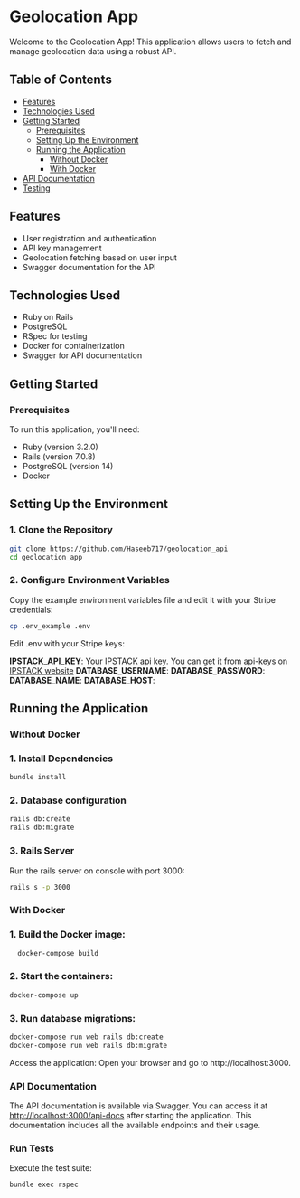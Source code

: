# Geolocation App

Welcome to the Geolocation App! This application allows users to fetch and manage geolocation data using a robust API.

## Table of Contents
- [Features](#features)
- [Technologies Used](#technologies-used)
- [Getting Started](#getting-started)
  - [Prerequisites](#prerequisites)
  - [Setting Up the Environment](#setting-up-the-environment)
  - [Running the Application](#running-the-application)
    - [Without Docker](#without-docker)
    - [With Docker](#with-docker)
- [API Documentation](#api-documentation)
- [Testing](#run-tests)

## Features
- User registration and authentication
- API key management
- Geolocation fetching based on user input
- Swagger documentation for the API

## Technologies Used
- Ruby on Rails
- PostgreSQL
- RSpec for testing
- Docker for containerization
- Swagger for API documentation

## Getting Started

### Prerequisites
To run this application, you'll need:
- Ruby (version 3.2.0)
- Rails (version 7.0.8)
- PostgreSQL (version 14)
- Docker

## Setting Up the Environment
### 1. Clone the Repository
```sh
git clone https://github.com/Haseeb717/geolocation_api
cd geolocation_app
```

### 2. Configure Environment Variables
Copy the example environment variables file and edit it with your Stripe credentials:

```sh
cp .env_example .env
```
Edit .env with your Stripe keys:

**IPSTACK_API_KEY**: Your IPSTACK api key. You can get it from api-keys on [IPSTACK website](https://ipstack.com/)
**DATABASE_USERNAME**:
**DATABASE_PASSWORD**:
**DATABASE_NAME**:
**DATABASE_HOST**:


## Running the Application 
### Without Docker

### 1. Install Dependencies
```sh
bundle install
```

### 2. Database configuration
```sh
rails db:create
rails db:migrate
```

### 3. Rails Server

Run the rails server on console with port 3000:

```sh
rails s -p 3000
```

### With Docker

### 1. Build the Docker image:
```sh 
  docker-compose build
```

### 2. Start the containers:
```sh
docker-compose up
```

### 3. Run database migrations:
```sh 
docker-compose run web rails db:create
docker-compose run web rails db:migrate
```

Access the application: Open your browser and go to http://localhost:3000.

### API Documentation
The API documentation is available via Swagger. You can access it at [http://localhost:3000/api-docs](Swagger-Api-docs) after starting the application. This documentation includes all the available endpoints and their usage.

### Run Tests

Execute the test suite:

```sh 
bundle exec rspec
```

